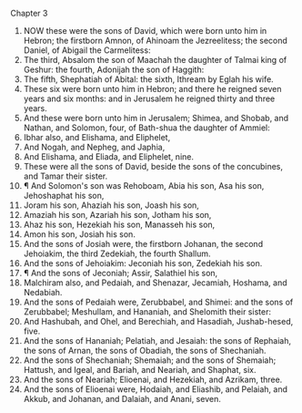 

Chapter 3

1. NOW these were the sons of David, which were born unto him in Hebron; the firstborn Amnon, of Ahinoam the Jezreelitess; the second Daniel, of Abigail the Carmelitess:
2. The third, Absalom the son of Maachah the daughter of Talmai king of Geshur: the fourth, Adonijah the son of Haggith:
3. The fifth, Shephatiah of Abital: the sixth, Ithream by Eglah his wife.
4. These six were born unto him in Hebron; and there he reigned seven years and six months: and in Jerusalem he reigned thirty and three years.
5. And these were born unto him in Jerusalem; Shimea, and Shobab, and Nathan, and Solomon, four, of Bath-shua the daughter of Ammiel:
6. Ibhar also, and Elishama, and Eliphelet,
7. And Nogah, and Nepheg, and Japhia,
8. And Elishama, and Eliada, and Eliphelet, nine.
9. These were all the sons of David, beside the sons of the concubines, and Tamar their sister.
10. ¶ And Solomon's son was Rehoboam, Abia his son, Asa his son, Jehoshaphat his son,
11. Joram his son, Ahaziah his son, Joash his son,
12. Amaziah his son, Azariah his son, Jotham his son,
13. Ahaz his son, Hezekiah his son, Manasseh his son,
14. Amon his son, Josiah his son.
15. And the sons of Josiah were, the firstborn Johanan, the second Jehoiakim, the third Zedekiah, the fourth Shallum.
16. And the sons of Jehoiakim: Jeconiah his son, Zedekiah his son.
17. ¶ And the sons of Jeconiah; Assir, Salathiel his son,
18. Malchiram also, and Pedaiah, and Shenazar, Jecamiah, Hoshama, and Nedabiah.
19. And the sons of Pedaiah were, Zerubbabel, and Shimei: and the sons of Zerubbabel; Meshullam, and Hananiah, and Shelomith their sister:
20. And Hashubah, and Ohel, and Berechiah, and Hasadiah, Jushab-hesed, five.
21. And the sons of Hananiah; Pelatiah, and Jesaiah: the sons of Rephaiah, the sons of Arnan, the sons of Obadiah, the sons of Shechaniah.
22. And the sons of Shechaniah; Shemaiah; and the sons of Shemaiah; Hattush, and Igeal, and Bariah, and Neariah, and Shaphat, six.
23. And the sons of Neariah; Elioenai, and Hezekiah, and Azrikam, three.
24. And the sons of Elioenai were, Hodaiah, and Eliashib, and Pelaiah, and Akkub, and Johanan, and Dalaiah, and Anani, seven.
